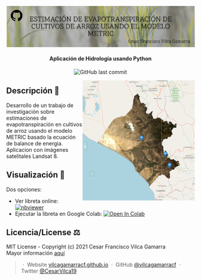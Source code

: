 <p align='center'>
   <img src="Github Cover - METRIC.png" alt="Github Cover - METRIC"/>
</p>

<h4 align="center"> Aplicación de Hidrología usando Python</h4>

<p align='center'>
   <img src="https://img.shields.io/github/last-commit/vilcagamarracf/Inv_arroz_METRIC?style=flat-square" alt="GitHub last commit"/>
</p>


<img src="figures/Region_of_Interest.PNG" alt="Zona de trabajo" align='right' width=300/>

## Descripción :ear_of_rice:
Desarrollo de un trabajo de investigación sobre estimaciones de evapotranspiración en cultivos de arroz usando el modelo METRIC basado la ecuación de balance de energia. 
Aplicacion con imágenes satelitales Landsat 8.


## Visualización 📓
Dos opciones:
- Ver libreta online: [![nbviewer](https://raw.githubusercontent.com/jupyter/design/master/logos/Badges/nbviewer_badge.svg)](https://nbviewer.jupyter.org/github/vilcagamarracf/Inv_arroz_METRIC/blob/main/Inv_Arroz_METRIC.ipynb)
- Ejecutar la libreta en Google Colab: <a href="https://colab.research.google.com/github/vilcagamarracf/Inv_arroz_METRIC/blob/main/Inv_Arroz_METRIC.ipynb" target="_parent"><img src="https://colab.research.google.com/assets/colab-badge.svg" alt="Open In Colab"/></a>

## Licencia/License ⚖️
MIT License - Copyright (c) 2021 Cesar Francisco Vilca Gamarra \
Mayor información [aquí](https://github.com/vilcagamarracf/Inv_arroz_METRIC/blob/main/LICENSE)

> &nbsp;&middot;&nbsp; Website [vilcagamarracf.github.io](https://vilcagamarracf.github.io/) &nbsp;&middot;&nbsp;
> GitHub [@vilcagamarracf](https://github.com/vilcagamarracf) &nbsp;&middot;&nbsp;
> Twitter [@CesarVilca19](https://twitter.com/CesarVilca19)
